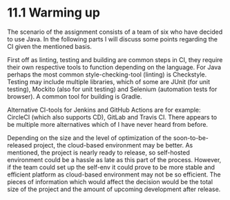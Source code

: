 # 11.1 Warming up

The scenario of the assignment consists of a team of six who have decided to use Java. In the following parts I will
discuss some points regarding the CI given the mentioned basis.

First off as linting, testing and building are common steps in CI, they require their own respective tools to function
depending on the language. For Java perhaps the most common style-checking-tool (linting) is Checkstyle. Testing may
include multiple libraries, which of some are JUnit (for unit testing), Mockito (also for unit testing) and Selenium
(automation tests for browser). A common tool for building is Gradle.

Alternative CI-tools for Jenkins and GitHub Actions are for example: CircleCI (which also supports CD), GitLab and 
Travis CI. There appears to be multiple more alternatives which of I have never heard from before. 

Depending on the size and the level of optimization of the soon-to-be-released project, the cloud-based environment may
be better. As mentioned, the project is nearly ready to release, so self-hosted environment could be a hassle as late as
this part of the process. However, if the team could set up the self-env it could prove to be more stable and efficient
platform as cloud-based environment may not be so efficient. The pieces of information which would affect the decision
would be the total size of the project and the amount of upcoming development after release.
